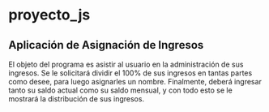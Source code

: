 # proyecto_js

Aplicación de Asignación de Ingresos
---
El objeto del programa es asistir al usuario en la administración de sus ingresos. Se le solicitará dividir el 100% de sus ingresos en tantas partes como desee, para luego asignarles un nombre. Finalmente, deberá ingresar tanto su saldo actual como su saldo mensual, y con todo esto se le mostrará la distribución de sus ingresos.